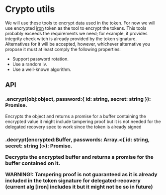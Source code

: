 Crypto utils
============
We will use these tools to encrypt data used in the token. For now we will
use encrypted [iron](https://github.com/hueniverse/iron#introduction) token
as the tool to encrypt the tokens. This tools probably exceeds the requirements
we need; for example, it provides integrity check witch is already provided
by the token signature. Alternatives for it will be accepted, however, whichever
alternative you propose it must at least comply the following properties:

- Support password rotation.
- Use a random iv.
- Use a well-known algorithm.

## API
### .encrypt(obj:object, password:{ id: string, secret: string }): Promise.<Buffer>
Encrypts the object and returns a promise for a buffer containing the encrypted value
it might include tampering proof but it is not needed for the delegated recovery
spec to work since the token is already signed

### .decrypt(encrypted:Buffer, passwords: Array.<{ id: string, secret: string }>): Promise.<object>
Decrypts the encrypted buffer and returns a promise for the buffer contained on it.

WARNING!: Tampering proof is not guaranteed as it is already included in the
token signature for delegated-recovery (current alg [iron] includes it but it
might not be so in future)
